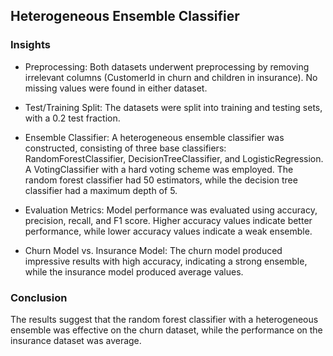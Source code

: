 ## Heterogeneous Ensemble Classifier

### Insights 
* Preprocessing: Both datasets underwent preprocessing by removing irrelevant columns (CustomerId in churn and children in insurance). No missing values were found in either dataset.

* Test/Training Split: The datasets were split into training and testing sets, with a 0.2 test fraction.

* Ensemble Classifier: A heterogeneous ensemble classifier was constructed, consisting of three base classifiers: RandomForestClassifier, DecisionTreeClassifier, and LogisticRegression. A VotingClassifier with a hard voting scheme was employed. The random forest classifier had 50 estimators, while the decision tree classifier had a maximum depth of 5.

* Evaluation Metrics: Model performance was evaluated using accuracy, precision, recall, and F1 score. Higher accuracy values indicate better performance, while lower accuracy values indicate a weak ensemble.

* Churn Model vs. Insurance Model: The churn model produced impressive results with high accuracy, indicating a strong ensemble, while the insurance model produced average values.

### Conclusion
The results suggest that the random forest classifier with a heterogeneous ensemble was effective on the churn dataset, while the performance on the insurance dataset was average.
